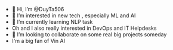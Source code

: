 - 👋 Hi, I’m @DuyTa506
- 👀 I’m interested in new tech , especially ML and AI
- 🌱 I’m currently learning NLP task 
- Oh and I also really interested in  DevOps and IT Helpdesks
- 💞️ I’m looking to collaborate on some real big projects someday 
- I'm a big fan of Vin AI


<!---
DuyTa506/DuyTa506 is a ✨ special ✨ repository because its `README.md` (this file) appears on your GitHub profile.
You can click the Preview link to take a look at your changes.
--->
